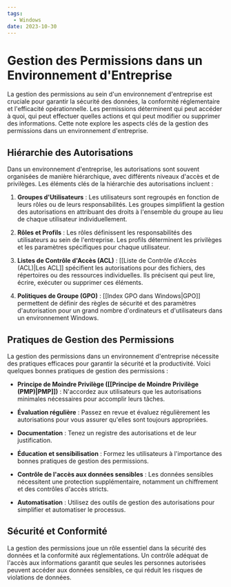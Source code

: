 ```yaml
---
tags:
  - Windows
date: 2023-10-30
---
```

# Gestion des Permissions dans un Environnement d'Entreprise

La gestion des permissions au sein d'un environnement d'entreprise est cruciale pour garantir la sécurité des données, la conformité réglementaire et l'efficacité opérationnelle. Les permissions déterminent qui peut accéder à quoi, qui peut effectuer quelles actions et qui peut modifier ou supprimer des informations. Cette note explore les aspects clés de la gestion des permissions dans un environnement d'entreprise.

## Hiérarchie des Autorisations

Dans un environnement d'entreprise, les autorisations sont souvent organisées de manière hiérarchique, avec différents niveaux d'accès et de privilèges. Les éléments clés de la hiérarchie des autorisations incluent :

1. **Groupes d'Utilisateurs** : Les utilisateurs sont regroupés en fonction de leurs rôles ou de leurs responsabilités. Les groupes simplifient la gestion des autorisations en attribuant des droits à l'ensemble du groupe au lieu de chaque utilisateur individuellement.

2. **Rôles et Profils** : Les rôles définissent les responsabilités des utilisateurs au sein de l'entreprise. Les profils déterminent les privilèges et les paramètres spécifiques pour chaque utilisateur.

3. **Listes de Contrôle d'Accès (ACL)** : [[Liste de Contrôle d'Accès (ACL)|Les ACL]] spécifient les autorisations pour des fichiers, des répertoires ou des ressources individuelles. Ils précisent qui peut lire, écrire, exécuter ou supprimer ces éléments.

4. **Politiques de Groupe (GPO)** : [[Index GPO dans Windows|GPO]] permettent de définir des règles de sécurité et des paramètres d'autorisation pour un grand nombre d'ordinateurs et d'utilisateurs dans un environnement Windows.

## Pratiques de Gestion des Permissions

La gestion des permissions dans un environnement d'entreprise nécessite des pratiques efficaces pour garantir la sécurité et la productivité. Voici quelques bonnes pratiques de gestion des permissions :

- **Principe de Moindre Privilège ([[Principe de Moindre Privilège (PMP)|PMP]])** : N'accordez aux utilisateurs que les autorisations minimales nécessaires pour accomplir leurs tâches.

- **Évaluation régulière** : Passez en revue et évaluez régulièrement les autorisations pour vous assurer qu'elles sont toujours appropriées.

- **Documentation** : Tenez un registre des autorisations et de leur justification.

- **Éducation et sensibilisation** : Formez les utilisateurs à l'importance des bonnes pratiques de gestion des permissions.

- **Contrôle de l'accès aux données sensibles** : Les données sensibles nécessitent une protection supplémentaire, notamment un chiffrement et des contrôles d'accès stricts.

- **Automatisation** : Utilisez des outils de gestion des autorisations pour simplifier et automatiser le processus.

## Sécurité et Conformité

La gestion des permissions joue un rôle essentiel dans la sécurité des données et la conformité aux réglementations. Un contrôle adéquat de l'accès aux informations garantit que seules les personnes autorisées peuvent accéder aux données sensibles, ce qui réduit les risques de violations de données.

